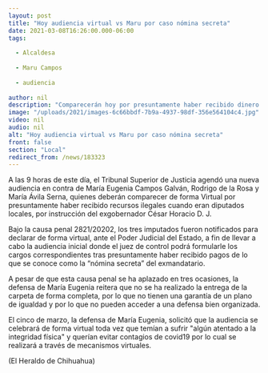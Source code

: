 ```yaml
---
layout: post
title: "Hoy audiencia virtual vs Maru por caso nómina secreta"
date: 2021-03-08T16:26:00.000-06:00
tags:
  
  - Alcaldesa
  
  - Maru Campos
  
  - audiencia
  
author: nil
description: "Comparecerán hoy por presuntamente haber recibido dinero del exgobernador César D."
image: "/uploads/2021/images-6c66bbdf-7b9a-4937-98df-356e564104c4.jpg"
video: nil
audio: nil
alt: "Hoy audiencia virtual vs Maru por caso nómina secreta"
front: false
section: "Local"
redirect_from: /news/183323
---
```


A las 9 horas de este día, el Tribunal Superior de Justicia agendó una nueva audiencia en contra de María Eugenia Campos Galván, Rodrigo de la Rosa y María Ávila Serna, quienes deberán comparecer de forma Virtual por presuntamente haber recibido recursos ilegales cuando eran diputados locales, por instrucción del exgobernador César Horacio D. J.

Bajo la causa penal 2821/20202, los tres imputados fueron notificados para declarar de forma virtual, ante el Poder Judicial del Estado, a fin de llevar a cabo la audiencia inicial donde el juez de control podrá formularle los cargos correspondientes tras presuntamente haber recibido pagos de lo que se conoce como la “nómina secreta” del exmandatario.

A pesar de que esta causa penal se ha aplazado en tres ocasiones, la defensa de María Eugenia reitera que no se ha realizado la entrega de la carpeta de forma completa, por lo que no tienen una garantía de un plano de igualdad y por lo que no pueden acceder a una defensa bien organizada.

El cinco de marzo, la defensa de María Eugenia, solicitó que la audiencia se celebrará de forma virtual toda vez que temían a sufrir "algún atentado a la integridad física" y querían evitar contagios de covid19 por lo cual se realizará a través de mecanismos virtuales.

(El Heraldo de Chihuahua)